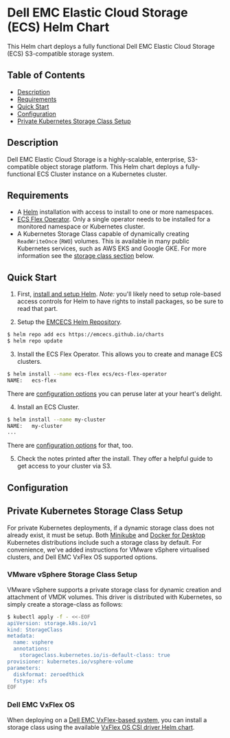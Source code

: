 # Dell EMC Elastic Cloud Storage (ECS) Helm Chart

This Helm chart deploys a fully functional Dell EMC Elastic Cloud Storage (ECS) S3-compatible storage system.

## Table of Contents
* [Description](#description)
* [Requirements](#requirements)
* [Quick Start](#quick-start)
* [Configuration](#configuration)
* [Private Kubernetes Storage Class Setup](#sc-setup)

## Description

Dell EMC Elastic Cloud Storage is a highly-scalable, enterprise, S3-compatible object storage platform. This Helm chart deploys a fully-functional ECS Cluster instance on a Kubernetes cluster.

## Requirements

* A [Helm](https://helm.sh) installation with access to install to one or more namespaces.
* [ECS Flex Operator](https://github.com/EMCECS/charts/tree/master/ecs-flex-operator). Only a single operator needs to be installed for a monitored namespace or Kubernetes cluster.
* A Kubernetes Storage Class capable of dynamically creating `ReadWriteOnce` (`RWO`) volumes. This is available in many public Kubernetes services, such as AWS EKS and Google GKE. For more information see the [storage class section](#sc-setup) below.

## Quick Start

1. First, [install and setup Helm](https://docs.helm.sh/using_helm/#quickstart).  *_Note:_* you'll likely need to setup role-based access controls for Helm to have rights to install packages, so be sure to read that part.

2. Setup the [EMCECS Helm Repository](https://github.com/EMCECS/charts).

```bash
$ helm repo add ecs https://emcecs.github.io/charts
$ helm repo update
```

3. Install the ECS Flex Operator. This allows you to create and manage ECS clusters.

```bash
$ helm install --name ecs-flex ecs/ecs-flex-operator
NAME:   ecs-flex
```

There are [configuration options](../ecs-flex-operator#configuration) you can peruse later at your heart's delight.

4. Install an ECS Cluster.

```bash
$ helm install --name my-cluster
NAME:   my-cluster
...
```

There are [configuration options](#configuration) for that, too.

5. Check the notes printed after the install. They offer a helpful guide to get access to your cluster via S3.

## Configuration



## <a name="sc-setup"></a>Private Kubernetes Storage Class Setup

For private Kubernetes deployments, if a dynamic storage class does not already exist, it must be setup. Both [Minikube](https://kubernetes.io/docs/setup/minikube/) and [Docker for Desktop](https://www.docker.com/products/docker-desktop) Kubernetes distributions include such a storage class by default. For convenience, we've added instructions for VMware vSphere virtualised clusters, and Dell EMC VxFlex OS supported options.

### VMware vSphere Storage Class Setup

VMware vSphere supports a private storage class for dynamic creation and attachment of VMDK volumes. This driver is distributed with Kubernetes, so simply create a storage-class as follows:

```bash
$ kubectl apply -f - <<-EOF
apiVersion: storage.k8s.io/v1
kind: StorageClass
metadata:
  name: vsphere
  annotations:
    storageclass.kubernetes.io/is-default-class: true
provisioner: kubernetes.io/vsphere-volume
parameters:
  diskformat: zeroedthick
  fstype: xfs
EOF
```

### Dell EMC VxFlex OS

When deploying on a [Dell EMC VxFlex-based system](https://www.dellemc.com/en-us/solutions/software-defined/vxflex-ready-nodes.htm), you can install a storage class using the available [VxFlex OS CSI driver Helm chart](https://github.com/VxFlex-OS/charts).
